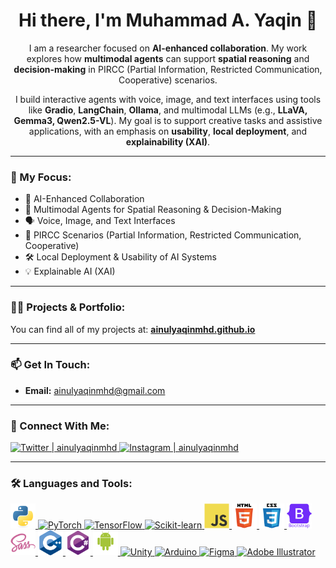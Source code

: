 <div align="center">
  <h1>Hi there, I'm Muhammad A. Yaqin 👋</h1>
  <p>
    I am a researcher focused on <strong>AI-enhanced collaboration</strong>.
    My work explores how <strong>multimodal agents</strong> can support <strong>spatial reasoning</strong> and <strong>decision-making</strong>
    in PIRCC (Partial Information, Restricted Communication, Cooperative) scenarios.
  </p>
  <p>
    I build interactive agents with voice, image, and text interfaces using tools like
    <strong>Gradio</strong>, <strong>LangChain</strong>, <strong>Ollama</strong>, and multimodal LLMs (e.g., <strong>LLaVA, Gemma3, Qwen2.5-VL</strong>).
    My goal is to support creative tasks and assistive applications, with an emphasis on
    <strong>usability</strong>, <strong>local deployment</strong>, and <strong>explainability (XAI)</strong>.
  </p>
</div>

---

### 🔭 My Focus:
* 🤖 AI-Enhanced Collaboration
* 🧠 Multimodal Agents for Spatial Reasoning & Decision-Making
* 🗣️ Voice, Image, and Text Interfaces
* 🧩 PIRCC Scenarios (Partial Information, Restricted Communication, Cooperative)
* 🛠️ Local Deployment & Usability of AI Systems
* 💡 Explainable AI (XAI)

---

### 👨‍💻 Projects & Portfolio:
You can find all of my projects at:
**[ainulyaqinmhd.github.io](https://ainulyaqinmhd.github.io)**

---

### 📫 Get In Touch:
* **Email:** [ainulyaqinmhd@gmail.com](mailto:ainulyaqinmhd@gmail.com)

---

### 🔗 Connect With Me:
<p align="left">
  <a href="https://twitter.com/ainulyaqinmhd" target="_blank" rel="noopener noreferrer">
    <img src="https://raw.githubusercontent.com/rahuldkjain/github-profile-readme-generator/master/src/images/icons/Social/twitter.svg" alt="Twitter | ainulyaqinmhd" height="30" width="40" />
  </a>
  <a href="https://instagram.com/ainulyaqinmhd" target="_blank" rel="noopener noreferrer">
    <img src="https://raw.githubusercontent.com/rahuldkjain/github-profile-readme-generator/master/src/images/icons/Social/instagram.svg" alt="Instagram | ainulyaqinmhd" height="30" width="40" />
  </a>
  </p>

---

### 🛠️ Languages and Tools:
<p align="left">
  <a href="https://www.python.org" target="_blank" rel="noopener noreferrer" title="Python">
    <img src="https://raw.githubusercontent.com/devicons/devicon/master/icons/python/python-original.svg" alt="Python" width="40" height="40"/>
  </a>
  <a href="https://pytorch.org/" target="_blank" rel="noopener noreferrer" title="PyTorch">
    <img src="https://www.vectorlogo.zone/logos/pytorch/pytorch-icon.svg" alt="PyTorch" width="40" height="40"/>
  </a>
  <a href="https://www.tensorflow.org" target="_blank" rel="noopener noreferrer" title="TensorFlow">
    <img src="https://www.vectorlogo.zone/logos/tensorflow/tensorflow-icon.svg" alt="TensorFlow" width="40" height="40"/>
  </a>
  <a href="https://scikit-learn.org/" target="_blank" rel="noopener noreferrer" title="Scikit-learn">
    <img src="https://upload.wikimedia.org/wikipedia/commons/0/05/Scikit_learn_logo_small.svg" alt="Scikit-learn" width="40" height="40"/>
  </a>
  <a href="https://developer.mozilla.org/en-US/docs/Web/JavaScript" target="_blank" rel="noopener noreferrer" title="JavaScript">
    <img src="https://raw.githubusercontent.com/devicons/devicon/master/icons/javascript/javascript-original.svg" alt="JavaScript" width="40" height="40"/>
  </a>
  <a href="https://www.w3.org/html/" target="_blank" rel="noopener noreferrer" title="HTML5">
    <img src="https://raw.githubusercontent.com/devicons/devicon/master/icons/html5/html5-original-wordmark.svg" alt="HTML5" width="40" height="40"/>
  </a>
  <a href="https://www.w3schools.com/css/" target="_blank" rel="noopener noreferrer" title="CSS3">
    <img src="https://raw.githubusercontent.com/devicons/devicon/master/icons/css3/css3-original-wordmark.svg" alt="CSS3" width="40" height="40"/>
  </a>
  <a href="https://getbootstrap.com" target="_blank" rel="noopener noreferrer" title="Bootstrap">
    <img src="https://raw.githubusercontent.com/devicons/devicon/master/icons/bootstrap/bootstrap-plain-wordmark.svg" alt="Bootstrap" width="40" height="40"/>
  </a>
  <a href="https://sass-lang.com" target="_blank" rel="noopener noreferrer" title="Sass">
    <img src="https://raw.githubusercontent.com/devicons/devicon/master/icons/sass/sass-original.svg" alt="Sass" width="40" height="40"/>
  </a>
  <a href="https://www.w3schools.com/cpp/" target="_blank" rel="noopener noreferrer" title="C++">
    <img src="https://raw.githubusercontent.com/devicons/devicon/master/icons/cplusplus/cplusplus-original.svg" alt="C++" width="40" height="40"/>
  </a>
  <a href="https://www.w3schools.com/cs/" target="_blank" rel="noopener noreferrer" title="C#">
    <img src="https://raw.githubusercontent.com/devicons/devicon/master/icons/csharp/csharp-original.svg" alt="C#" width="40" height="40"/>
  </a>
  <a href="https://developer.android.com" target="_blank" rel="noopener noreferrer" title="Android">
    <img src="https://raw.githubusercontent.com/devicons/devicon/master/icons/android/android-original-wordmark.svg" alt="Android" width="40" height="40"/>
  </a>
  <a href="https://unity.com/" target="_blank" rel="noopener noreferrer" title="Unity">
    <img src="https://www.vectorlogo.zone/logos/unity3d/unity3d-icon.svg" alt="Unity" width="40" height="40"/>
  </a>
  <a href="https://www.arduino.cc/" target="_blank" rel="noopener noreferrer" title="Arduino">
    <img src="https://cdn.worldvectorlogo.com/logos/arduino-1.svg" alt="Arduino" width="40" height="40"/>
  </a>
  <a href="https://www.figma.com/" target="_blank" rel="noopener noreferrer" title="Figma">
    <img src="https://www.vectorlogo.zone/logos/figma/figma-icon.svg" alt="Figma" width="40" height="40"/>
  </a>
  <a href="https://www.adobe.com/in/products/illustrator.html" target="_blank" rel="noopener noreferrer" title="Adobe Illustrator">
    <img src="https://www.vectorlogo.zone/logos/adobe_illustrator/adobe_illustrator-icon.svg" alt="Adobe Illustrator" width="40" height="40"/>
  </a>
  </p>
